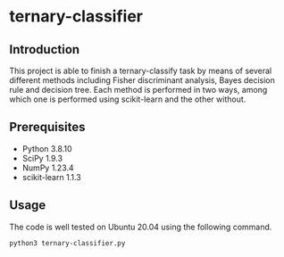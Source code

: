 # ternary-classifier


## Introduction
This project is able to finish a ternary-classify task by means of several different methods including Fisher discriminant analysis, Bayes decision rule and decision tree. Each method is performed in two ways, among which one is performed using scikit-learn and the other without.


## Prerequisites

* Python 3.8.10
* SciPy 1.9.3
* NumPy 1.23.4
* scikit-learn 1.1.3


## Usage
The code is well tested on Ubuntu 20.04 using the following command.

```Cmd
python3 ternary-classifier.py
```
